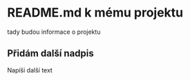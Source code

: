 # README.md k mému projektu

tady budou informace o projektu

## Přidám další nadpis

Napíši další text